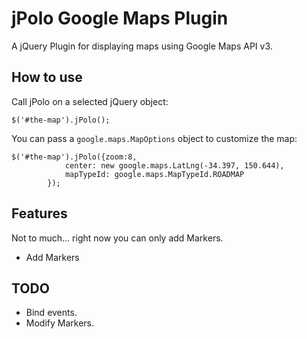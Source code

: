 jPolo Google Maps Plugin
========================
A jQuery Plugin for displaying maps using Google Maps API v3.


How to use
----------

Call jPolo on a selected jQuery object:

	$('#the-map').jPolo();

You can pass a `google.maps.MapOptions` object to customize the map:

	$('#the-map').jPolo({zoom:8,
				center: new google.maps.LatLng(-34.397, 150.644),
				mapTypeId: google.maps.MapTypeId.ROADMAP
			});


Features
--------
Not to much... right now you can only add Markers.
* Add Markers



TODO
----
* Bind events.
* Modify Markers.